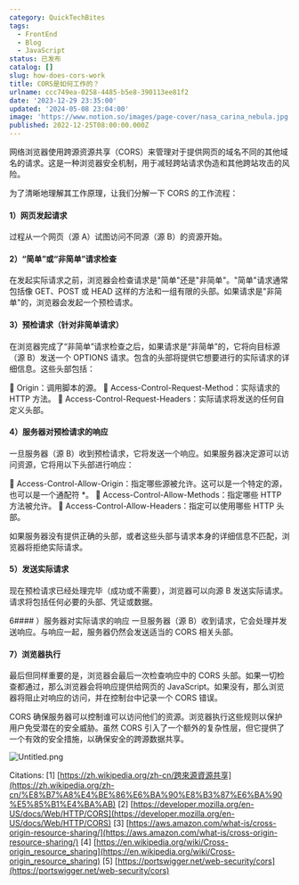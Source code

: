 ```yaml
---
category: QuickTechBites
tags:
  - FrontEnd
  - Blog
  - JavaScript
status: 已发布
catalog: []
slug: how-does-cors-work
title: CORS是如何工作的？
urlname: ccc749ea-0258-4485-b5e8-390113ee81f2
date: '2023-12-29 23:35:00'
updated: '2024-05-08 23:04:00'
image: 'https://www.notion.so/images/page-cover/nasa_carina_nebula.jpg'
published: 2022-12-25T08:00:00.000Z
---
```


网络浏览器使用跨源资源共享（CORS）来管理对于提供网页的域名不同的其他域名的请求。这是一种浏览器安全机制，用于减轻跨站请求伪造和其他跨站攻击的风险。


为了清晰地理解其工作原理，让我们分解一下 CORS 的工作流程：


#### 1）网页发起请求
过程从一个网页（源 A）试图访问不同源（源 B）的资源开始。


#### 2）“简单”或“非简单”请求检查
在发起实际请求之前，浏览器会检查请求是"简单"还是"非简单"。"简单"请求通常包括像 GET、POST 或 HEAD 这样的方法和一组有限的头部。如果请求是"非简单"的，浏览器会发起一个预检请求。


#### 3）预检请求（针对非简单请求）
在浏览器完成了“非简单”请求检查之后，如果请求是“非简单”的，它将向目标源（源 B）发送一个 OPTIONS 请求。包含的头部将提供它想要进行的实际请求的详细信息。这些头部包括：


🔸 Origin：调用脚本的源。
🔸 Access-Control-Request-Method：实际请求的 HTTP 方法。
🔸 Access-Control-Request-Headers：实际请求将发送的任何自定义头部。


#### 4）服务器对预检请求的响应
一旦服务器（源 B）收到预检请求，它将发送一个响应。如果服务器决定源可以访问资源，它将用以下头部进行响应：


🔹 Access-Control-Allow-Origin：指定哪些源被允许。这可以是一个特定的源，也可以是一个通配符 *。
🔹 Access-Control-Allow-Methods：指定哪些 HTTP 方法被允许。
🔹 Access-Control-Allow-Headers：指定可以使用哪些 HTTP 头部。


如果服务器没有提供正确的头部，或者这些头部与请求本身的详细信息不匹配，浏览器将拒绝实际请求。


#### 5）发送实际请求
现在预检请求已经处理完毕（成功或不需要），浏览器可以向源 B 发送实际请求。请求将包括任何必要的头部、凭证或数据。


6#### ）服务器对实际请求的响应
一旦服务器（源 B）收到请求，它会处理并发送响应。与响应一起，服务器仍然会发送适当的 CORS 相关头部。


#### 7）浏览器执行
最后但同样重要的是，浏览器会最后一次检查响应中的 CORS 头部。如果一切检查都通过，那么浏览器会将响应提供给网页的 JavaScript。如果没有，那么浏览器将阻止对响应的访问，并在控制台中记录一个 CORS 错误。


CORS 确保服务器可以控制谁可以访问他们的资源。浏览器执行这些规则以保护用户免受潜在的安全威胁。虽然 CORS 引入了一个额外的复杂性层，但它提供了一个有效的安全措施，以确保安全的跨源数据共享。


![Untitled.png](https://prod-files-secure.s3.us-west-2.amazonaws.com/5d24fe63-e567-4804-86f9-9fdc62e13082/b3deb140-f22b-4520-bcee-759301567801/Untitled.png?X-Amz-Algorithm=AWS4-HMAC-SHA256&X-Amz-Content-Sha256=UNSIGNED-PAYLOAD&X-Amz-Credential=ASIAZI2LB466Q7ZTNXXK%2F20250212%2Fus-west-2%2Fs3%2Faws4_request&X-Amz-Date=20250212T053724Z&X-Amz-Expires=3600&X-Amz-Security-Token=IQoJb3JpZ2luX2VjEMn%2F%2F%2F%2F%2F%2F%2F%2F%2F%2FwEaCXVzLXdlc3QtMiJFMEMCIDOmzaqeTzjiwsc8rK5VxYEdwbfqZ6UfnQyMmmKT1hsMAh9S6aB37v1Feaim6KCJ2YbbkKS4vBZKhkbi4Jaj0RAyKogECOL%2F%2F%2F%2F%2F%2F%2F%2F%2F%2FwEQABoMNjM3NDIzMTgzODA1IgzUy2oRjBPxTdw3jo8q3AOcQQBZXoNJ13%2FfBg%2BqxiwyCMWSt1Gg%2FSDwI3V6RNdZvNk70xoWGCv9X7NrHt%2BoBGPw2dox7jlWFhtZPILoA95PIJewL1TK7Wev%2FtwxF%2BAT35GTI17e0aMWQNC5%2FHzVqY9Qg4gXcqLx6WLj%2FPqP0iNA2gw553mA%2BW5sdis%2B1o3DchvDescyBuE7TSjWELuZ%2FPdYML2Onj%2FCMiUgxVo91dU2ke6ODnxoKji%2BQw2P%2B8tYhd9FJeTBv2AfmmSo8%2BO7vJUtK2kvNIi2cNpmjxs%2BCGlzRIwBsVt0MNm6C1jBLszo9zHPxULceSfwenAyteBTx%2BFZaSvtzzwA5C%2BRitzGkkNwDjRmGaQFGc5MK7yI4joXyo0GozDvZ2eKX0zLYdWyMEpsyMUpCTstq%2F64QHTVqdVoTcCYBL5O7nLpHDJ%2FLfxkpHS2r0YKcWN89BCN%2F0CGa9yt2bARI1fFsFZrUxdYwyY2W1yWBduS4kFayQnN3aHSlM7U9zp0ZHigxJY4fogBj3eenaQv86VpzlYvVEetL0vlTefvvPep0yNYdBd%2Bg0FJ3%2B%2BOAkPJHhAbrEfBdR%2FhmkIkh5BkDWCVceczTvT5kDj6xT%2Fhq%2FgrjXZgnIR0qb3rZuTknnhTY9yh2wHihzDG6a%2B9BjqnAVe61SWt1gATcqbySahZWZcaqzeCSiqLIIAT8zasHogV5PHGIoeW0fWrBn7I0qGaSuIyJJLjxLZw9ZJ5BpPxp6Qs3kzNiLA8%2Bs5g8t%2BDOtmj93XjqB5r8N%2BEDaBbHFTvBjXNrWi%2BS4ZsoHGMcX25czfN8ddSrkS7IS%2Fbbmgo5t9gEiVQB3MlNbrpAOen5%2Bm2hQrUavBVnSSbNDcUmFc4hyYKI2a8DHTL&X-Amz-Signature=444ed4629fd7a31bf492458d64f7fc4b1c8c81fd7067a0cf0c0ff66cba41a24a&X-Amz-SignedHeaders=host&x-id=GetObject)


Citations:
[1] [https://zh.wikipedia.org/zh-cn/跨來源資源共享](https://zh.wikipedia.org/zh-cn/%E8%B7%A8%E4%BE%86%E6%BA%90%E8%B3%87%E6%BA%90%E5%85%B1%E4%BA%AB)
[2] [https://developer.mozilla.org/en-US/docs/Web/HTTP/CORS](https://developer.mozilla.org/en-US/docs/Web/HTTP/CORS)
[3] [https://aws.amazon.com/what-is/cross-origin-resource-sharing/](https://aws.amazon.com/what-is/cross-origin-resource-sharing/)
[4] [https://en.wikipedia.org/wiki/Cross-origin_resource_sharing](https://en.wikipedia.org/wiki/Cross-origin_resource_sharing)
[5] [https://portswigger.net/web-security/cors](https://portswigger.net/web-security/cors)

